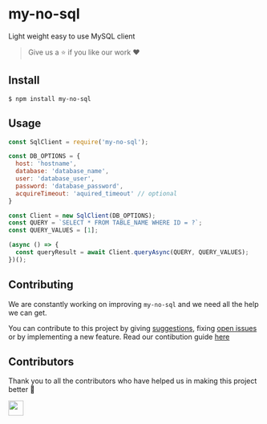 # my-no-sql

Light weight easy to use MySQL client

> Give us a :star: if you like our work :heart:

## Install

```
$ npm install my-no-sql
```

## Usage

```javascript
const SqlClient = require('my-no-sql');

const DB_OPTIONS = {
  host: 'hostname',
  database: 'database_name',
  user: 'database_user',
  password: 'database_password',
  acquireTimeout: 'aquired_timeout' // optional
}

const Client = new SqlClient(DB_OPTIONS);
const QUERY = `SELECT * FROM TABLE_NAME WHERE ID = ?`;
const QUERY_VALUES = [1];

(async () => {
  const queryResult = await Client.queryAsync(QUERY, QUERY_VALUES);
})();
```

## Contributing

We are constantly working on improving `my-no-sql` and we need all the help we can get.

You can contribute to this project by giving [suggestions](https://github.com/arshadkazmi42/my-no-sql/issues/new), fixing [open issues](https://github.com/arshadkazmi42/my-no-sql/issues) or by implementing a new feature. Read our contibution guide [here](CONTRIBUTING.md)

## Contributors

Thank you to all the contributors who have helped us in making this project better 🙌

<a href="https://github.com/arshadkazmi42"><img src="https://github.com/arshadkazmi42.png" width="30" /></a>